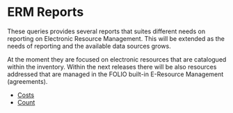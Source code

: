 # ERM Reports

These queries provides several reports that suites different needs on reporting on
Electronic Resource Management. This will be extended as the needs of reporting and
the available data sources grows. 

At the moment they are focused on electronic resources that are catalogued within the
inventory. Within the next releases there will be also resources addressed that are 
managed in the FOLIO built-in E-Resource Management (agreements).

* [Costs](./costs)
* [Count](./count)

